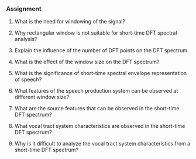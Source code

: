 ### Assignment

1. What is the need for windowing of the signal?

2. Why rectangular window is not suitable for short-time DFT spectral analysis?

3. Explain the influence of the number of DFT points on the DFT spectrum.

4. What is the effect of the window size on the DFT spectrum?

5. What is the significance of short-time spectral envelope representation of speech?

6. What features of the speech production system can be observed at different window size?

7. What are the source features that can be observed in the short-time DFT spectrum?

8. What vocal tract system characteristics are observed in the short-time DFT spectrum?

9. Why is it difficult to analyze the vocal tract system characteristics from a short-time DFT spectrum?


